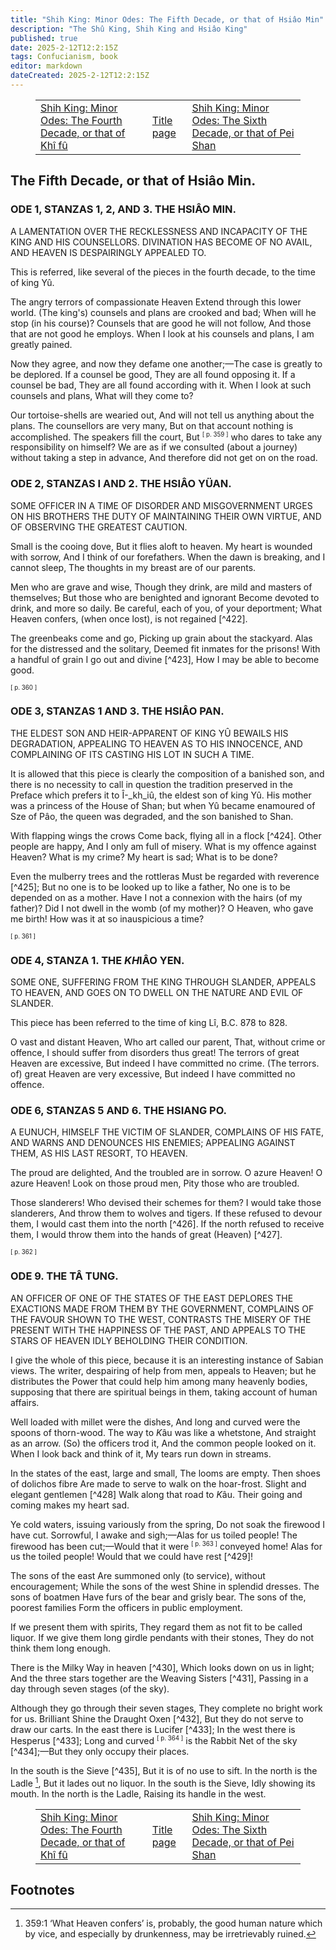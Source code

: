```yaml
---
title: "Shih King: Minor Odes: The Fifth Decade, or that of Hsiâo Min"
description: "The Shû King, Shih King and Hsiâo King"
published: true
date: 2025-2-12T12:2:15Z
tags: Confucianism, book
editor: markdown
dateCreated: 2025-2-12T12:2:15Z
---
```


<figure class="table chapter-navigator">
  <table>
    <tbody>
      <tr>
        <td>
        <a href="/en/book/Confucianism/The_Shu_King/Shih_King_Part2_2">
          <span class="mdi mdi-arrow-left-drop-circle"></span><span class="pl-2">Shih King: Minor Odes: The Fourth Decade, or that of Khî fû</span>
        </a>
        </td>
        <td>
        <a href="/en/book/Confucianism/The_Shu_King">
          <span class="mdi mdi-book-open-variant"></span><span class="pl-2">Title page</span>
        </a>
        </td>
        <td>
        <a href="/en/book/Confucianism/The_Shu_King/Shih_King_Part2_4">
          <span class="pr-2">Shih King: Minor Odes: The Sixth Decade, or that of Pei Shan</span><span class="mdi mdi-arrow-right-drop-circle"></span>
        </a>
        </td>
      </tr>
    </tbody>
  </table>
</figure>

## The Fifth Decade, or that of Hsiâo Min.

<a id="o1"></a>

### ODE 1, STANZAS 1, 2, AND 3. THE HSIÂO MIN.

A LAMENTATION OVER THE RECKLESSNESS AND INCAPACITY OF THE KING AND HIS COUNSELLORS. DIVINATION HAS BECOME OF NO AVAIL, AND HEAVEN IS DESPAIRINGLY APPEALED TO.

This is referred, like several of the pieces in the fourth decade, to the time of king Yû.

The angry terrors of compassionate Heaven Extend through this lower world. (The king's) counsels and plans are crooked and bad; When will he stop (in his course)? Counsels that are good he will not follow, And those that are not good he employs. When I look at his counsels and plans, I am greatly pained.

Now they agree, and now they defame one another;—The case is greatly to be deplored. If a counsel be good, They are all found opposing it. If a counsel be bad, They are all found according with it. When I look at such counsels and plans, What will they come to?

Our tortoise-shells are wearied out, And will not tell us anything about the plans. The counsellors are very many, But on that account nothing is accomplished. The speakers fill the court, But <span id="p359"><sup><small>[ p. 359 ]</small></sup></span> who dares to take any responsibility on himself? We are as if we consulted (about a journey) without taking a step in advance, And therefore did not get on on the road.

<a id="o2"></a>

### ODE 2, STANZAS I AND 2. THE HSIÂO YÜAN.

SOME OFFICER IN A TIME OF DISORDER AND MISGOVERNMENT URGES ON HIS BROTHERS THE DUTY OF MAINTAINING THEIR OWN VIRTUE, AND OF OBSERVING THE GREATEST CAUTION.

Small is the cooing dove, But it flies aloft to heaven. My heart is wounded with sorrow, And I think of our forefathers. When the dawn is breaking, and I cannot sleep, The thoughts in my breast are of our parents.

Men who are grave and wise, Though they drink, are mild and masters of themselves; But those who are benighted and ignorant Become devoted to drink, and more so daily. Be careful, each of you, of your deportment; What Heaven confers, (when once lost), is not regained [^422].

The greenbeaks come and go, Picking up grain about the stackyard. Alas for the distressed and the solitary, Deemed fit inmates for the prisons! With a handful of grain I go out and divine [^423], How I may be able to become good.


<span id="p360"><sup><small>[ p. 360 ]</small></sup></span>

<a id="o3"></a>

### ODE 3, STANZAS 1 AND 3. THE HSIÂO PAN.

THE ELDEST SON AND HEIR-APPARENT OF KING YÛ BEWAILS HIS DEGRADATION, APPEALING TO HEAVEN AS TO HIS INNOCENCE, AND COMPLAINING OF ITS CASTING HIS LOT IN SUCH A TIME.

It is allowed that this piece is clearly the composition of a banished son, and there is no necessity to call in question the tradition preserved in the Preface which prefers it to Î-_kh_iû, the eldest son of king Yû. His mother was a princess of the House of Shan; but when Yû became enamoured of Sze of Pâo, the queen was degraded, and the son banished to Shan.

With flapping wings the crows Come back, flying all in a flock [^424]. Other people are happy, And I only am full of misery. What is my offence against Heaven? What is my crime? My heart is sad; What is to be done?

Even the mulberry trees and the rottleras Must be regarded with reverence [^425]; But no one is to be looked up to like a father, No one is to be depended on as a mother. Have I not a connexion with the hairs (of my father)? Did I not dwell in the womb (of my mother)? O Heaven, who gave me birth! How was it at so inauspicious a time?



<span id="p361"><sup><small>[ p. 361 ]</small></sup></span>

<a id="o4"></a>

### ODE 4, STANZA 1. THE <i>KH</i>IÂO YEN.

SOME ONE, SUFFERING FROM THE KING THROUGH SLANDER, APPEALS TO HEAVEN, AND GOES ON TO DWELL ON THE NATURE AND EVIL OF SLANDER.

This piece has been referred to the time of king Lî, B.C. 878 to 828.

O vast and distant Heaven, Who art called our parent, That, without crime or offence, I should suffer from disorders thus great! The terrors of great Heaven are excessive, But indeed I have committed no crime. (The terrors. of) great Heaven are very excessive, But indeed I have committed no offence.

<a id="o6"></a>

### ODE 6, STANZAS 5 AND 6. THE HSIANG PO.

A EUNUCH, HIMSELF THE VICTIM OF SLANDER, COMPLAINS OF HIS FATE, AND WARNS AND DENOUNCES HIS ENEMIES; APPEALING AGAINST THEM, AS HIS LAST RESORT, TO HEAVEN.

The proud are delighted, And the troubled are in sorrow. O azure Heaven! O azure Heaven! Look on those proud men, Pity those who are troubled.

Those slanderers! Who devised their schemes for them? I would take those slanderers, And throw them to wolves and tigers. If these refused to devour them, I would cast them into the north [^426]. If the north refused to receive them, I would throw them into the hands of great (Heaven) [^427].



<span id="p362"><sup><small>[ p. 362 ]</small></sup></span>

<a id="o9"></a>

### ODE 9. THE TÂ TUNG.

AN OFFICER OF ONE OF THE STATES OF THE EAST DEPLORES THE EXACTIONS MADE FROM THEM BY THE GOVERNMENT, COMPLAINS OF THE FAVOUR SHOWN TO THE WEST, CONTRASTS THE MISERY OF THE PRESENT WITH THE HAPPINESS OF THE PAST, AND APPEALS TO THE STARS OF HEAVEN IDLY BEHOLDING THEIR CONDITION.

I give the whole of this piece, because it is an interesting instance of Sabian views. The writer, despairing of help from men, appeals to Heaven; but he distributes the Power that could help him among many heavenly bodies, supposing that there are spiritual beings in them, taking account of human affairs.

Well loaded with millet were the dishes, And long and curved were the spoons of thorn-wood. The way to <i>K</i>âu was like a whetstone, And straight as an arrow. (So) the officers trod it, And the common people looked on it. When I look back and think of it, My tears run down in streams.

In the states of the east, large and small, The looms are empty. Then shoes of dolichos fibre Are made to serve to walk on the hoar-frost. Slight and elegant gentlemen [^428] Walk along that road to <i>K</i>âu. Their going and coming makes my heart sad.

Ye cold waters, issuing variously from the spring, Do not soak the firewood I have cut. Sorrowful, I awake and sigh;—Alas for us toiled people! The firewood has been cut;—Would that it were <span id="p363"><sup><small>[ p. 363 ]</small></sup></span> conveyed home! Alas for us the toiled people! Would that we could have rest [^429]!

The sons of the east Are summoned only (to service), without encouragement; While the sons of the west Shine in splendid dresses. The sons of boatmen Have furs of the bear and grisly bear. The sons of the, poorest families Form the officers in public employment.

If we present them with spirits, They regard them as not fit to be called liquor. If we give them long girdle pendants with their stones, They do not think them long enough.

There is the Milky Way in heaven [^430], Which looks down on us in light; And the three stars together are the Weaving Sisters [^431], Passing in a day through seven stages (of the sky).

Although they go through their seven stages, They complete no bright work for us. Brilliant Shine the Draught Oxen [^432], But they do not serve to draw our carts. In the east there is Lucifer [^433]; In the west there is Hesperus [^433]; Long and curved <span id="p364"><sup><small>[ p. 364 ]</small></sup></span> is the Rabbit Net of the sky [^434];—But they only occupy their places.

In the south is the Sieve [^435], But it is of no use to sift. In the north is the Ladle [^436], But it lades out no liquor. In the south is the Sieve, Idly showing its mouth. In the north is the Ladle, Raising its handle in the west.



<figure class="table chapter-navigator">
  <table>
    <tbody>
      <tr>
        <td>
        <a href="/en/book/Confucianism/The_Shu_King/Shih_King_Part2_2">
          <span class="mdi mdi-arrow-left-drop-circle"></span><span class="pl-2">Shih King: Minor Odes: The Fourth Decade, or that of Khî fû</span>
        </a>
        </td>
        <td>
        <a href="/en/book/Confucianism/The_Shu_King">
          <span class="mdi mdi-book-open-variant"></span><span class="pl-2">Title page</span>
        </a>
        </td>
        <td>
        <a href="/en/book/Confucianism/The_Shu_King/Shih_King_Part2_4">
          <span class="pr-2">Shih King: Minor Odes: The Sixth Decade, or that of Pei Shan</span><span class="mdi mdi-arrow-right-drop-circle"></span>
        </a>
        </td>
      </tr>
    </tbody>
  </table>
</figure>

## Footnotes

[^436]: 359:1 ‘What Heaven confers’ is, probably, the good human nature which by vice, and especially by drunkenness, may be irretrievably ruined.

[^437]: 359:2 A religious act is here referred to, on which we have not sufficient information to be able to throw much light. It was the practice to spread some finely ground rice on the ground, in connexion with divination, as an offering to the spirits. The poet represents himself here as using a handful of grain for the purpose,—probably on account of his poverty.

[^438]: 360:1 The sight of the crows, all together, suggests to the prince his own condition, solitary and driven from court.

[^439]: 360:2 The mulberry tree and the rottlera were both planted about the farmsteadings, and are therefore mentioned here. They carried the thoughts back to the father or grandfather, or the more remote ancestor, who first planted them, and so a feeling of reverence attached to themselves.

[^440]: 361:1 ‘The north,’ i.e. the region where there are the rigours of winter and the barrenness of the desert.

[^441]: 361:2 ‘Great Heaven;’ ‘Heaven’ has to be supplied here, but there p. 362 is no doubt as to the propriety of doing so; and, moreover, the peculiar phraseology of the line shows that the poet did not rest in the thought of the material heavens.

[^442]: 362:1 That is, ‘slight-looking,’ unfit for toil; and yet they are obliged to make their journey on foot.

[^443]: 363:1 This stanza describes, directly or by symbol, the exactions from which the people of the east were suffering.

[^444]: 363:2 The Milky Way' is here called simply the Han, = in the sky what the Han river is in China.

[^445]: 363:3 ‘The Weaving Sisters, or Ladies,’ are three stars in Lyra, that form a triangle. To explain what is said of their passing through seven spaces, it is said: ‘The stars seem to go round the circumference of the heavens, divided into twelve spaces, in a day and night. They would accomplish six of them in a day; but as their motion is rather in advance of that of the sun, they have entered into the seventh space by the time it is up with them again.’

[^446]: 363:4 ‘The Draught Oxen’ is the name of some stars in the neck of Aquila.

[^448]: 363:5 Liû Î (Sung dynasty) says: ‘The metal star (Venus) is in the p. 364 east in the morning, thus “opening the brightness of the day;” and it is in the west in the evening, thus “prolonging the day.”’ The author of the piece, however, evidently took Lucifer and Hesperus to be two stars.

[^449]: 364:1 ‘The Rabbit Net’ is the Hyades.

[^450]: 364:2 ‘The Sieve’ is the name of one of the twenty-eight constellations of the zodiac,—part of Sagittarius.

[^451]: 364:3 ‘The Ladle’ is the constellation next to ‘the Sieve,’—also part of Sagittarius.